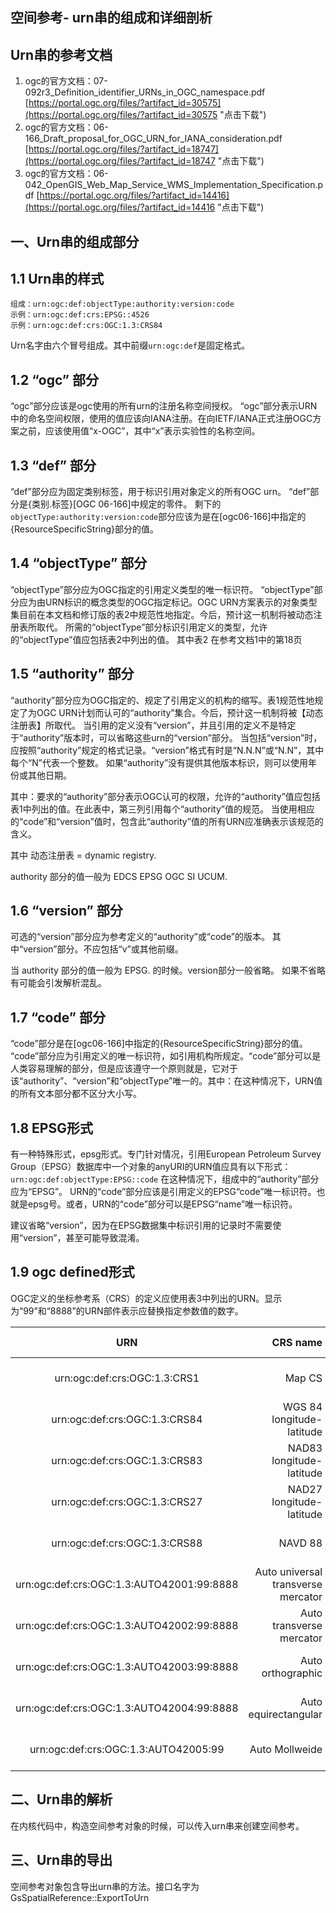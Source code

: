 ## 空间参考- urn串的组成和详细剖析 ##

## Urn串的参考文档 ##
1. ogc的官方文档：07-092r3_Definition_identifier_URNs_in_OGC_namespace.pdf 
[https://portal.ogc.org/files/?artifact_id=30575](https://portal.ogc.org/files/?artifact_id=30575 "点击下载")
2. ogc的官方文档：06-166_Draft_proposal_for_OGC_URN_for_IANA_consideration.pdf 
[https://portal.ogc.org/files/?artifact_id=18747](https://portal.ogc.org/files/?artifact_id=18747 "点击下载")
3. ogc的官方文档：06-042_OpenGIS_Web_Map_Service_WMS_Implementation_Specification.pdf 
[https://portal.ogc.org/files/?artifact_id=14416](https://portal.ogc.org/files/?artifact_id=14416 "点击下载")


## 一、Urn串的组成部分 ##

## 1.1 Urn串的样式 ##
```
组成：urn:ogc:def:objectType:authority:version:code
示例：urn:ogc:def:crs:EPSG::4526
示例：urn:ogc:def:crs:OGC:1.3:CRS84
```
Urn名字由六个冒号组成。其中前缀`urn:ogc:def`是固定格式。

## 1.2	“ogc” 部分 ##

“ogc”部分应该是ogc使用的所有urn的注册名称空间授权。
“ogc”部分表示URN中的命名空间权限，使用的值应该向IANA注册。在向IETF/IANA正式注册OGC方案之前，应该使用值“x-OGC”，其中“x”表示实验性的名称空间。

## 1.3	“def” 部分 ##
“def”部分应为固定类别标签，用于标识引用对象定义的所有OGC urn。
“def”部分是{类别.标签}[OGC 06-166]中规定的零件。
剩下的`objectType:authority:version:code`部分应该为是在[ogc06-166]中指定的{ResourceSpecificString}部分的值。

## 1.4	“objectType” 部分 ##
“objectType”部分应为OGC指定的引用定义类型的唯一标识符。
“objectType”部分应为由URN标识的概念类型的OGC指定标记。OGC URN方案表示的对象类型集目前在本文档和修订版的表2中规范性地指定。今后，预计这一机制将被动态注册表所取代。
所需的“objectType”部分标识引用定义的类型，允许的“objectType”值应包括表2中列出的值。
其中表2 在参考文档1中的第18页

## 1.5	“authority” 部分 ##

“authority”部分应为OGC指定的、规定了引用定义的机构的缩写。表1规范性地规定了为OGC URN计划而认可的“authority”集合。今后，预计这一机制将被【动态注册表】所取代。
当引用的定义没有“version”，并且引用的定义不是特定于“authority”版本时，可以省略这些urn的“version”部分。
当包括“version”时，应按照“authority”规定的格式记录。“version”格式有时是“N.N.N”或“N.N”，其中每个“N”代表一个整数。
如果“authority”没有提供其他版本标识，则可以使用年份或其他日期。

其中：要求的“authority”部分表示OGC认可的权限，允许的“authority”值应包括表1中列出的值。在此表中，第三列引用每个“authority”值的规范。
当使用相应的“code”和“version”值时，包含此“authority”值的所有URN应准确表示该规范的含义。

其中 动态注册表 = dynamic registry.

authority 部分的值一般为 EDCS EPSG OGC SI UCUM.


## 1.6	“version” 部分 ##

可选的“version”部分应为参考定义的“authority”或“code”的版本。
其中“version”部分。不应包括“v”或其他前缀。


当 authority 部分的值一般为 EPSG. 的时候。version部分一般省略。 如果不省略有可能会引发解析混乱。

## 1.7	 “code” 部分 ##
“code”部分是在[ogc06-166]中指定的{ResourceSpecificString}部分的值。
“code”部分应为引用定义的唯一标识符，如引用机构所规定。“code”部分可以是人类容易理解的部分，但是应该遵守一个原则就是，它对于该“authority”、“version”和“objectType”唯一的。其中：在这种情况下，URN值的所有文本部分都不区分大小写。


## 1.8	EPSG形式 ##
有一种特殊形式，epsg形式。专门针对情况，引用European Petroleum Survey Group（EPSG）数据库中一个对象的anyURI的URN值应具有以下形式：
`urn:ogc:def:objectType:EPSG::code`
在这种情况下，组成中的“authority”部分应为“EPSG”。
URN的“code”部分应该是引用定义的EPSG“code”唯一标识符。也就是epsg号。或者，URN的“code”部分可以是EPSG“name”唯一标识符。

建议省略“version”，因为在EPSG数据集中标识引用的记录时不需要使用“version”，甚至可能导致混淆。

## 1.9	ogc defined形式 ##
OGC定义的坐标参考系（CRS）的定义应使用表3中列出的URN。显示为“99”和“8888”的URN部件表示应替换指定参数值的数字。

| URN | CRS name |  Definition reference
| :-----:| ---: |  :---: 
| urn:ogc:def:crs:OGC:1.3:CRS1 | Map CS |  B.2 in OGC 06-042
| urn:ogc:def:crs:OGC:1.3:CRS84 | WGS 84 longitude-latitude | B.3 in OGC 06-042
| urn:ogc:def:crs:OGC:1.3:CRS83 | NAD83 longitude-latitude | B.4 in OGC 06-042
| urn:ogc:def:crs:OGC:1.3:CRS27 | NAD27 longitude-latitude | B.5 in OGC 06-042 
| urn:ogc:def:crs:OGC:1.3:CRS88 | NAVD 88 | B.6 in OGC 06-042
| urn:ogc:def:crs:OGC:1.3:AUTO42001:99:8888 | Auto universal transverse mercator | B.7 in OGC 06-042
| urn:ogc:def:crs:OGC:1.3:AUTO42002:99:8888 | Auto transverse mercator | B.8 in OGC 06-042
| urn:ogc:def:crs:OGC:1.3:AUTO42003:99:8888 | Auto orthographic | B.9 in OGC 06-042
| urn:ogc:def:crs:OGC:1.3:AUTO42004:99:8888 | Auto equirectangular | B.10 in OGC 06-042
| urn:ogc:def:crs:OGC:1.3:AUTO42005:99 | Auto Mollweide | B.11 in OGC 06-042

## 二、Urn串的解析 ##

  在内核代码中，构造空间参考对象的时候，可以传入urn串来创建空间参考。
## 三、Urn串的导出 ##

  空间参考对象包含导出urn串的方法。接口名字为GsSpatialReference::ExportToUrn
